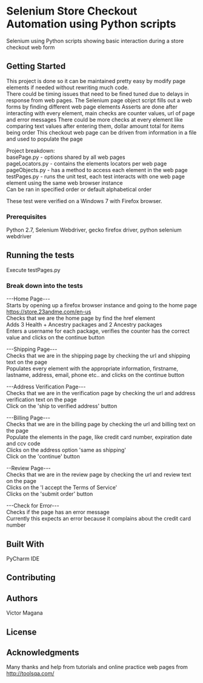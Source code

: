 # Selenium Store Checkout Automation using Python scripts

Selenium using Python scripts showing basic interaction during a store checkout web form

## Getting Started

This project is done so it can be maintained pretty easy by modify page elements if needed without rewriting much code.  
There could be timing issues that need to be fined tuned due to delays in response from web pages.
The Selenium page object script fills out a web forms by finding different web page elements
Asserts are done after interacting with every element, main checks are counter values, url of page and error messages
There could be more checks at every element like comparing text values after entering them, dollar amount total for items being order
This checkout web page can be driven from information in a file and used to populate the page

Project breakdown:  
basePage.py - options shared by all web pages  
pageLocators.py - contains the elements locators per web page  
pageObjects.py - has a method to access each element in the web page  
testPages.py - runs the unit test, each test interacts with one web page element using the same web browser instance  
Can be ran in specified order or default alphabetical order  

These test were verified on a Windows 7 with Firefox browser.  

### Prerequisites

Python 2.7, Selenium Webdriver, gecko firefox driver, python selenium webdriver

## Running the tests

Execute testPages.py

### Break down into the tests
---Home Page---  
Starts by opening up a firefox browser instance and going to the home page https://store.23andme.com/en-us  
Checks that we are the home page by find the href element  
Adds 3 Health + Ancestry packages and 2 Ancestry packages  
Enters a username for each package, verifies the counter has the correct value and clicks on the continue button

---Shipping Page---  
Checks that we are in the shipping page by checking the url and shipping text on the page<br>
Populates every element with the appropriate information, firstname, lastname, address, email, phone etc.. and clicks on the continue button  

---Address Verification Page---  
Checks that we are in the verification page by checking the url and address verification text on the page  
Click on the 'ship to verified address' button  

---Billing Page---  
Checks that we are in the billing page by checking the url and billing text on the page  
Populate the elements in the page, like credit card number, expiration date and ccv code  
Clicks on the address option 'same as shipping'  
Click on the 'continue' button  

--Review Page---  
Checks that we are in the review page by checking the url and review text on the page  
Clicks on the 'I accept the Terms of Service'  
Clicks on the 'submit order' button  

---Check for Error---  
Checks if the page has an error message  
Currently this expects an error because it complains about the credit card number  


## Built With

PyCharm IDE

## Contributing


## Authors

Victor Magana

## License


## Acknowledgments

Many thanks and help from tutorials and online practice web pages from http://toolsqa.com/
